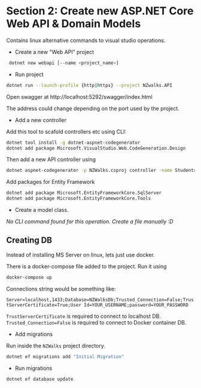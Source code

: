 # Section 2: Create new ASP.NET Core Web API & Domain Models

Contains linux alternative commands to visual studio operations.



- Create a new "Web API" project

```sh
 dotnet new webapi [--name <project_name>]
 ```

- Run project

```sh
dotnet run --launch-profile {http|https} --project NZwalks.API
```

Open swagger at http://localhost:5292/swagger/index.html

The address could change depending on the port used by the project.

- Add a new controller

Add this tool to scafold controllers etc using CLI:
```sh
dotnet tool install -g dotnet-aspnet-codegenerator
dotnet add package Microsoft.VisualStudio.Web.CodeGeneration.Design
```

Then add a new API controller using
```sh
dotnet aspnet-codegenerator -p NZWalks.csproj controller -name StudentsController   -api
```

Add packages for Entity Framework
```sh
dotnet add package Microsoft.EntityFrameworkCore.SqlServer
dotnet add package Microsoft.EntityFrameworkCore.Tools
```

- Create a model class.

_No CLI command found for this operation. Create a file manually :D_


## Creating DB

Instead of installing MS Server on linux, lets just use docker.

There is a docker-compose file added to the project. Run it using

```sh
docker-compose up
```

Connections string would be something like:

`Server=localhost,1433;Database=NZWalksDb;Trusted_Connection=False;TrustServerCertificate=True;User Id=YOUR_USERNAME;password=YOUR_PASSWORD`

`TrustServerCertificate`  is required to connect to localhost DB.
`Trusted_Connection=False` is required to connect to Docker container DB.


- Add migrations

Run inside the `NZWalks` project directory.
```sh
dotnet ef migrations add "Initial Migration"
```

- Run migrations

```sh
dotnet ef database update
```
